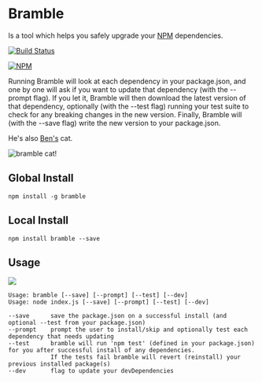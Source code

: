 Bramble
=========

Is a tool which helps you safely upgrade your [NPM](http://npmjs.org)
dependencies.

[![Build Status](https://travis-ci.org/easternbloc/bramble.png)](https://travis-ci.org/easternbloc/bramble)

[![NPM](https://nodei.co/npm/bramble.png?downloads=true&stars=true)](https://nodei.co/npm/bramble/)

Running Bramble will look at each dependency in your package.json, and one by
one will ask if you want to update that dependency (with the --prompt flag). If you let it,
Bramble will then download the latest version of that dependency, optionally (with the
--test flag) running your test suite to check for any breaking changes in the
new version. Finally, Bramble will (with the --save flag) write the new version
to your package.json.

He's also [Ben's](https://github.com/easternbloc/) cat.

![bramble cat!](http://cl.ly/image/1g2c1B2h3l0c/bramble.jpg)

## Global Install
```
npm install -g bramble
```

## Local Install
```
npm install bramble --save
```

## Usage

![](http://cl.ly/image/2c1Z3n1I2Y1G/brambleScreenshot.png)

```
Usage: bramble [--save] [--prompt] [--test] [--dev]
Usage: node index.js [--save] [--prompt] [--test] [--dev]

--save      save the package.json on a successful install (and optional --test from your package.json)
--prompt    prompt the user to install/skip and optionally test each dependency that needs updating
--test      bramble will run 'npm test' (defined in your package.json) for you after successful install of any dependencies.
            If the tests fail bramble will revert (reinstall) your previous installed package(s)
--dev       flag to update your devDependencies
```
